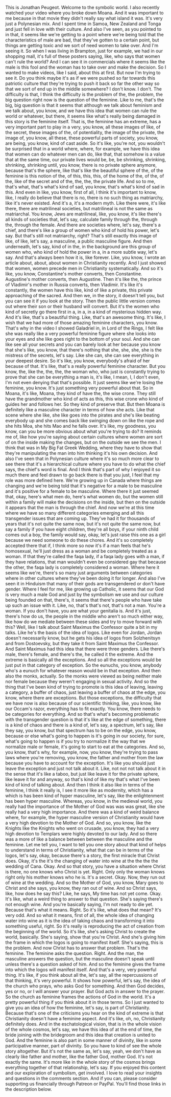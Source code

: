  This is Jonathan Peugeot. Welcome to the symbolic world. I also recently watched your video where you broke down Moana. And it was important to me because in that movie they didn't really say what island it was. It's very just a Polynesian mix. And I spent time in Samoa, New Zealand and Tonga and just fell in love with their culture. And also I've seen, as you pointed to in that, it seems like we're getting to a point where we're being told that the characteristics of male are bad, that they've gotten to a certain point, but things are getting toxic and we sort of need women to take over. And I'm seeing it. So when I was living in Brampton, just for example, we had in our shopping mall, it's full of these posters saying, like, who says that women can't rule the world? And I can see it in commercials where it seems like the male is this fool and the woman has to take over and make the decision. So I wanted to make videos, like I said, about this at first. But now I'm trying to see it. Do you think maybe it's as if we were pushed so far towards this patriotic culture that they're trying to push it back so far the other way so that we sort of end up in the middle somewhere? I don't know. I don't. The difficulty is that, I think the difficulty is the problem of the, the problem, the big question right now is the question of the feminine. Like to me, that's the big, big question is that it seems that although we talk about feminism and we talk about, you know, and we have this idea that women can rule the world or whatever, but there, it seems like what's really being damaged in this story is the feminine itself. That is, the feminine has an extreme, has a very important part to play in a very, you know, all these images of like, of the secret, these images of the, of potentiality, the image of the private, the image of, you know, all these, these powerful parts of society, you know, are being, you know, kind of cast aside. So it's like, you're not, you wouldn't be surprised that in a world where, where, for example, we have this idea that women can do whatever men can do, like that, that somehow is a value that at the same time, our private lives would be, be, be shrinking, shrinking, shrinking, shrinking until, you know, there is no private sphere anymore, because that's the sphere, like that's like the beautiful sphere of the, of the feminine is this notion of the, of this, this, this, of the home of the, of the, of the, like of the secret and of the, the, the, the private life. And so to me, that's what, that's what's kind of sad, you know, that's what's kind of sad in this. And even in like, you know, first of all, I think it's important to know, like, I really do believe that there is no, there is no such thing as matriarchy, like it's never existed. And it's a, it's a modern myth. Like there were, it's like there, there are matrilineal societies, but matrilineal is not the same as matriarchal. You know, Jews are matrilineal, like, you know, it's like there's all kinds of societies that, let's say, calculate family through the, through the, through the female. And there are societies where, let's say, there's a chief, and there's like a group of women who kind of hold his power, let's say. But that's still not matriarchy, right? That's still exactly this image of like, of like, let's say, a masculine, a public masculine figure. And then underneath, let's say, kind of in the, in the background are this group of women who, who kind of hold the power in a, in a more subtle way, let's say. And that's always been how it is, like forever. Like, you know, I wrote an article about, about, about women in Christianity recently. And I just showed that women, women precede men in Christianity systematically. And so it's like, you know, Constantine's mother converts, then Constantine. Augustine's mother converts, then Augustine. Then it's like the, the prince of Vladimir's mother in Russia converts, then Vladimir. It's like it's constantly, the women have this like, kind of like a private, this private approaching of the sacred. And then we, in the story, it doesn't tell you, but you can see it if you look at the story. Then the public little version comes out where their son or their husband will convert. But it's the women who kind of secretly go there first in a, in a, in a kind of mysterious hidden way. And it's like, that's a beautiful thing. Like, that's an awesome thing. It's like, I wish that we had more of those amazing feminine characters, you know. That's why in the video I showed Galadriel in, in Lord of the Rings, I felt like she was really like a very powerful feminine figure where she looks into your eyes and she like goes right to the bottom of your soul. And she can like see all your secrets and you can barely look at her because you know that she's like, you know, that there's nothing that she, she, she, she is the mistress of the secrets, let's say. Like she can, she can see everything in your deepest desire. So it's like, you know, everybody's afraid of her because of that. It's like, that's a really powerful feminine character. But you know, the, like the, the, the, the woman who, who just is constantly trying to prove that she can be everything a man is, it's like, I mean, I, I don't even, I'm not even denying that that's possible. It just seems like we're losing the feminine, you know. It's just something very powerful about that. So in Moana, it's like, Moana, they kind of have the, the wise crone. They still have the grandmother who kind of acts as this, this wise crone who kind of guides her and follows her. So they kind of preserve that. But then Moana is definitely like a masculine character in terms of how she acts. Like that scene where she like, she like goes into the pirates and she's like beating everybody up and she comes back like swinging down on like the rope and she hits Moa, she hits Mao and he falls over. It's like, my goodness, you know, can you be more obvious about what you're trying to do? It reminds me of, like how you're saying about certain cultures where women are sort of on the inside making the changes, but on the outside we see the men. I think that was in My Big Fat Greek Wedding, where they have to show that they're manipulating the man into him thinking it's his own decision. And also I've seen that in Polynesian culture where it's so much more clear to see there that it's a hierarchical culture where you have to do what the chief says, the chief's word is final. And I think that's part of why I enjoyed it so much there and feel drawn to go back there is that you just, I feel that my role was more defined here. We're growing up in Canada where things are changing and we're being told that it's negative for a male to be masculine and it's positive for a female to be masculine. Where there it just seemed that, okay, here's what men do, here's what women do, but the women still within a family will make the decisions on the inside, but then on the outside it appears that the man is through the chief. And now we're at this time where we have so many different categories emerging and all this transgender issues that are coming up. They've had it for thousands of years that it's not quite the same now, but it's not quite the same now, but say a family if you have eight children, they're all boys, if your ninth child comes out a boy, the family would say, okay, let's just raise this one as a girl because we need someone to do these chores. And it's so completely accepted there that if, I think more so now it's if a man feels that he's homosexual, he'll just dress as a woman and be completely treated as a woman. If that they're called the faqa lady, if a faqa lady goes with a man, if they have relations, that man wouldn't even be considered gay that because the other, the faqa lady is completely considered a woman. Where here it seems like we're, there's so many just arguments between categories where in other cultures where they've been doing it for longer. And also I've seen it in Hinduism that many of their gods are transgendered or don't have gender. Where I feel for me, like growing up Catholic, it seems that our God is very much a male God and just by the symbolism we use and our culture being founded on that, there's, it seems that there's people who have take up such an issue with it. Like, no, that's that's not, that's not a man. You're a woman. If you don't have, you are what your genitalia is. And it's just, there's how do us, the people in the middle who aren't so much either way, like how do we mediate between these sides and try to move forward with this? Well, like I talk about Saint Maximus the Confessor quite a bit in my talks. Like he's the basis of the idea of logos. Like even for Jordan, Jordan doesn't necessarily know, but he gets his idea of logos from Solzhenitsyn and from Dostoevsky, but they take it from Saint Maximus the Confessor. And Saint Maximus had this idea that there were three genders. Like there's male, there's female, and there's the, he called it the extreme. And the extreme is basically all the exceptions. And so all the exceptions would be just put in that category of exception. So the eunuchs, you know, anybody who's a eunuch for whatever reason would be in that exception. And then also the monks, actually. So the monks were viewed as being neither male nor female because they weren't engaging in sexual activity. And so the thing that I've been kind of trying to promote is this idea of leaving, leaving a category, a buffer of chaos, just leaving a buffer of chaos at the edge, you know, where there are exceptions. But those exceptions, the difficulty that we have now is also because of our scientific thinking, like, you know, like our Occam's razor, everything has to fit exactly. You know, there needs to be categories for everything. And so that's what's becoming problematic with the transgender question is that it's like at the edge of something, there is a kind of chaos and there is a kind of, let's say, a spectrum, let's say, like they say, you know, but that spectrum has to be on the edge, you know, because or else what's going to happen is it's going in our society, for sure, what's going to happen is if you try to normalize it the way that we normalize male or female, it's going to start to eat at the categories. And so, you know, that's why, for example, now, you know, they're trying to pass laws where you're removing, you know, the father and mother from the law because you have to account for the exception. It's like you should just leave the exception and just not talk about it. Like, not not not talk about it in the sense that it's like a taboo, but just like leave it for the private sphere, like leave it for and anyway, so that's kind of like my that's what I've been kind of kind of talking about. And then I think it also like in terms of the feminine, I think it really is, I see it more like as modernity, which has a which is has been kind of hyper masculine, let's say, like the enlightenment has been hyper masculine. Whereas, you know, in the medieval world, you really had the importance of the Mother of God was was was great, like she really had a very high importance. And there was a kind of weird balance where, for example, the hyper masculine version of Christianity would have a very high devotion to the Mother of God. And so, you know, like the Knights like the Knights who went on crusade, you know, they had a very high devotion to Templars were highly devoted to our lady. And so there was a more of like a balance between between the masculine and the feminine. Let me tell you, I want to tell you one story about that kind of helps to understand in terms of Christianity, what that can be in terms of the logos, let's say, okay, because there's a story, the first miracle that Christ does. Okay, it's the it's the changing of water into wine at the the the the wedding of Cana. Okay. And so that story, you have a situation where Christ is there, no one knows who Christ is yet. Right. Only only the woman knows right only his mother knows who he is. It's a secret. Okay. Now, they run out of wine at the wedding. And so the Mother of God, you know, Mary goes to Christ and she says, you know, they ran out of wine. And so Christ says, like, how does he say this? Like, he says, My time has not yet come. Okay. It's like, what a weird thing to answer to that question. She's saying there's not enough wine. And you're basically saying, I'm not ready to die yet. Because that's what it means. Right. So it's like, what does that mean? It's very odd. And so what it means, first of all, the whole idea of changing water into wine as it is the idea of taking chaos and transforming it into something useful, right. So it's really is reproducing the act of creation from the beginning of the world. So it's like, she's asking Christ to create the world, basically. She's saying, show that you're Christ. And she's giving him the frame in which the logos is going to manifest itself. She's saying, this is the problem. And now Christ has to answer that problem. That's the feminine. The feminine asks the question. Right. And the man, the masculine answers the question, but the masculine doesn't speak until unless there's a question asked of him. And so the feminine gives the frame into which the logos will manifest itself. And that's a very, very powerful thing. It's like, if you think about all the, let's say, all the repercussions of that thinking, it's very powerful. It shows how powerful, let's say, the idea of the church who prays, who asks God for something. And then God decides, yes or no, or I will answer your prayer. But God acts in answer to the prayer. So the church as feminine frames the actions of God in the world. It's a pretty powerful thing if you think about it in those terms. So I just wanted to give you an idea of how the feminine, let's say, is part of Christianity. Because that's one of the criticisms you hear on the kind of extreme is that Christianity doesn't have a feminine aspect. And it's like, oh, no, Christianity definitely does. And in the eschatological vision, that is in the whole vision of the whole cosmos, let's say, we have this idea of at the end of time, the bride joining with the bridegroom and this idea that creation is united to God. And the feminine is also part in some manner of divinity, like in some participative manner, part of divinity. So you have to kind of see the whole story altogether. But it's not the same as, let's say, yeah, we don't have as clearly like father and mother, like the father God, mother God. It's not exactly the same. It's more like in the whole story of the cosmos brings everything together of that relationship, let's say. If you enjoyed this content and our exploration of symbolism, get involved. I love to read your insights and questions in the comments section. And if you can, please consider supporting us financially through Patreon or PayPal. You'll find those links in the description below.